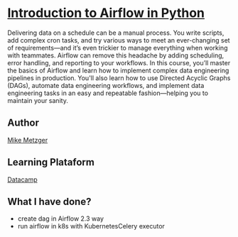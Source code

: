 # [Introduction to Airflow in Python](https://app.datacamp.com/learn/courses/introduction-to-airflow-in-python)

Delivering data on a schedule can be a manual process. You write scripts, add complex cron tasks, and try various ways to meet an ever-changing set of requirements—and it’s even trickier to manage everything when working with teammates. Airflow can remove this headache by adding scheduling, error handling, and reporting to your workflows. In this course, you’ll master the basics of Airflow and learn how to implement complex data engineering pipelines in production. You'll also learn how to use Directed Acyclic Graphs (DAGs), automate data engineering workflows, and implement data engineering tasks in an easy and repeatable fashion—helping you to maintain your sanity.

## Author
[Mike Metzger](https://www.datacamp.com/instructors/mike-metzger)

## Learning Plataform
[Datacamp](https://app.datacamp.com/)

## What I have done?
- create dag in Airflow 2.3 way
- run airflow in k8s with KubernetesCelery executor
